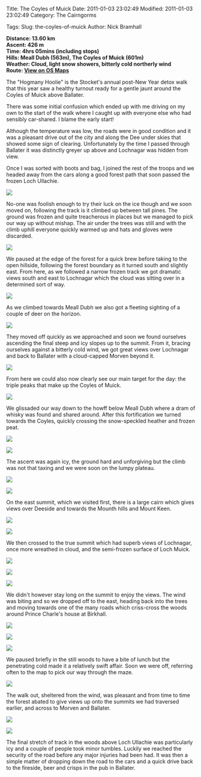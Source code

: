 Title: The Coyles of Muick
Date: 2011-01-03 23:02:49
Modified: 2011-01-03 23:02:49
Category: The Cairngorms

Tags: 
Slug: the-coyles-of-muick
Author: Nick Bramhall

**Distance: 13.60 km  
Ascent: 426 m  
Time: 4hrs 05mins (including stops)  
Hills: Meall Dubh (563m), The Coyles of Muick (601m)  
Weather: Cloud, light snow showers, bitterly cold northerly wind  
Route: [View on OS Maps](https://www.invertedworld.co.uk/hillwalking/trip/357)**



The "Hogmany Hoolie" is the Stocket's annual post-New Year detox walk that this year saw a healthy turnout ready for a gentle jaunt around the Coyles of Muick above Ballater. 

<!--more-->

There was some initial confusion which ended up with me driving on my own to the start of the walk where I caught up with everyone else who had sensibly car-shared. I blame the early start! 



Although the temperature was low, the roads were in good condition and it was a pleasant drive out of the city and along the Dee under skies that showed some sign of clearing. Unfortunately by the time I passed through Ballater it was distinctly greyer up above and Lochnagar was hidden from view.



Once I was sorted with boots and bag, I joined the rest of the troops and we headed away from the cars along a good forest path that soon passed the frozen Loch Ullachie.



[![](http://farm6.static.flickr.com/5241/5320364531_c169f6134d_b.jpg)](http://www.flickr.com/photos/53725815@N00/5320364531)



No-one was foolish enough to try their luck on the ice though and we soon moved on, following the track is it climbed up between tall pines. The ground was frozen and quite treacherous in places but we managed to pick our way up without mishap. The air under the trees was still and with the climb uphill everyone quickly warmed up and hats and gloves were discarded.



[![](http://farm6.static.flickr.com/5246/5320974542_21ff4aa957_b.jpg)](http://www.flickr.com/photos/53725815@N00/5320974542)



We paused at the edge of the forest for a quick brew before taking to the open hillside, following the forest boundary as it turned south and slightly east. From here, as we followed a narrow frozen track we got dramatic views south and east to Lochnagar which the cloud was sitting over in a determined sort of way.



[![](http://farm6.static.flickr.com/5244/5320732300_c3358ed675_b.jpg)](http://www.flickr.com/photos/53725815@N00/5320732300)



As we climbed towards Meall Dubh we also got a fleeting sighting of a couple of deer on the horizon. 



[![](http://farm6.static.flickr.com/5205/5320748290_d4db86e8d9_b.jpg)](http://www.flickr.com/photos/53725815@N00/5320748290)



They moved off quickly as we approached and soon we found ourselves ascending the final steep and icy slopes up to the summit. From it, bracing ourselves against a bitterly cold wind, we got great views over Lochnagar and back to Ballater with a cloud-capped Morven beyond it.



[![](http://farm6.static.flickr.com/5086/5320410961_5bd283fb3f_b.jpg)](http://www.flickr.com/photos/53725815@N00/5320410961)



From here we could also now clearly see our main target for the day: the triple peaks that make up the Coyles of Muick.



[![](http://farm6.static.flickr.com/5128/5320907854_73242f5538_b.jpg)](http://www.flickr.com/photos/53725815@N00/5320907854)



We glissaded our way down to the howff below Meall Dubh where a dram of whisky was found and shared around. After this fortification we turned towards the Coyles, quickly crossing the snow-speckled heather and frozen peat.



[![](http://farm6.static.flickr.com/5202/5323886972_876bc557fb_b.jpg)](http://www.flickr.com/photos/53725815@N00/5323886972)



[![](http://farm6.static.flickr.com/5208/5323278457_fd8254b118_b.jpg)](http://www.flickr.com/photos/53725815@N00/5323278457)



The ascent was again icy, the ground hard and unforgiving but the climb was not that taxing and we were soon on the lumpy plateau. 



[![](http://farm6.static.flickr.com/5041/5323285631_2699bf515c_b.jpg)](http://www.flickr.com/photos/53725815@N00/5323285631)



[![](http://farm6.static.flickr.com/5164/5323894052_fd5c535036_b.jpg)](http://www.flickr.com/photos/53725815@N00/5323894052)



On the east summit, which we visited first, there is a large cairn which gives views over Deeside and towards the Mounth hills and Mount Keen. 



[![](http://farm6.static.flickr.com/5210/5323897696_00e9d9b1e3_b.jpg)](http://www.flickr.com/photos/53725815@N00/5323897696)



[![](http://farm6.static.flickr.com/5002/5323905048_6cc771514d_b.jpg)](http://www.flickr.com/photos/53725815@N00/5323905048)



We then crossed to the true summit which had superb views of Lochnagar, once more wreathed in cloud, and the semi-frozen surface of Loch Muick.



[![](http://farm6.static.flickr.com/5207/5323908586_524ca81075_b.jpg)](http://www.flickr.com/photos/53725815@N00/5323908586)



[![](http://farm6.static.flickr.com/5283/5323924008_b935957905_b.jpg)](http://www.flickr.com/photos/53725815@N00/5323924008)



[![](http://farm6.static.flickr.com/5208/5323927658_5c95ae57b6_b.jpg)](http://www.flickr.com/photos/53725815@N00/5323927658)



We didn't however stay long on the summit to enjoy the views. The wind was biting and so we dropped off to the east, heading back into the trees and moving towards one of the many roads which criss-cross the woods around Prince Charle's house at Birkhall.



[![](http://farm6.static.flickr.com/5285/5323934788_ec3ec6816d_b.jpg)](http://www.flickr.com/photos/53725815@N00/5323934788)



[![](http://farm6.static.flickr.com/5289/5323336785_40af33c53f_b.jpg)](http://www.flickr.com/photos/53725815@N00/5323336785)



[![](http://farm6.static.flickr.com/5008/5323340825_ba5a7f912d_b.jpg)](http://www.flickr.com/photos/53725815@N00/5323340825)



We paused briefly in the still woods to have a bite of lunch but the penetrating cold made it a relatively swift affair. Soon we were off, referring often to the map to pick our way through the maze.



[![](http://farm6.static.flickr.com/5246/5323949258_4bd4574c2e_b.jpg)](http://www.flickr.com/photos/53725815@N00/5323949258)



The walk out, sheltered from the wind, was pleasant and from time to time the forest abated to give views up onto the summits we had traversed earlier, and across to Morven and Ballater.



[![](http://farm6.static.flickr.com/5046/5323347703_8d9d1ce204_b.jpg)](http://www.flickr.com/photos/53725815@N00/5323347703)



[![](http://farm6.static.flickr.com/5089/5323351125_519049fa11_b.jpg)](http://www.flickr.com/photos/53725815@N00/5323351125)



The final stretch of track in the woods above Loch Ullachie was particularly icy and a couple of people took minor tumbles. Luckily we reached the security of the road before any major injuries had been had. It was then a simple matter of dropping down the road to the cars and a quick drive back to the fireside, beer and crisps in the pub in Ballater.




